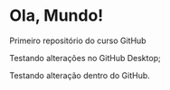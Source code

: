 # Ola, Mundo!
Primeiro repositório do curso GitHub

Testando alterações no GitHub Desktop;
 
Testando alteração dentro do GitHub.
